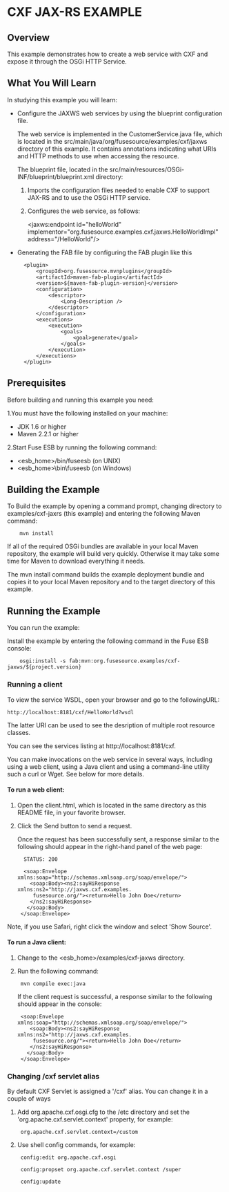 # CXF JAX-RS EXAMPLE

## Overview
This example demonstrates how to create a web service with CXF and expose it through the OSGi HTTP Service.

## What You Will Learn
In studying this example you will learn:

* Configure the JAXWS web services by using the blueprint configuration file.

  The web service is implemented in the CustomerService.java file, which is
located in the src/main/java/org/fusesource/examples/cxf/jaxws directory of this example. It contains annotations indicating what URIs and HTTP methods to use when accessing the resource. 

  The blueprint file, located in the src/main/resources/OSGi-INF/blueprint/blueprint.xml
 directory:

  1. Imports the configuration files needed to enable CXF to support
   JAX-RS and to use the OSGi HTTP service.

   2. Configures the web service, as follows:

         <jaxws:endpoint id="helloWorld"
           implementor="org.fusesource.examples.cxf.jaxws.HelloWorldImpl"
           address="/HelloWorld"/>



* Generating the FAB file by configuring the FAB plugin like this 

        <plugin>
            <groupId>org.fusesource.mvnplugins</groupId>
            <artifactId>maven-fab-plugin</artifactId>
            <version>${maven-fab-plugin-version}</version>
            <configuration>
                <descriptor>
                    <Long-Description />
                </descriptor>
            </configuration>
            <executions>
                <execution>
                    <goals>
                        <goal>generate</goal>
                    </goals>
                </execution>
            </executions>
        </plugin>


## Prerequisites
Before building and running this example you need:

1.You must have the following installed on your machine:

* JDK 1.6 or higher
* Maven 2.2.1 or higher

2.Start Fuse ESB by running the following command:

* <esb_home>/bin/fuseesb          (on UNIX) 
* <esb_home>\bin\fuseesb          (on Windows)

## Building the Example
To Build the example by opening a command prompt, changing directory to examples/cxf-jaxrs (this example) and entering the following Maven command:

        mvn install

   If all of the required OSGi bundles are available in your local Maven repository, the example will build very quickly. Otherwise it may take some time for Maven to download everything it needs.
   
   The mvn install command builds the example deployment bundle and copies it to your local Maven repository and to the target directory of this example.

## Running the Example

You can run the example:


Install the example by entering the following command in
the Fuse ESB console:

        osgi:install -s fab:mvn:org.fusesource.examples/cxf-jaxws/${project.version}

   
### Running a client 

To view the service WSDL, open your browser and go to the followingURL:

	http://localhost:8181/cxf/HelloWorld?wsdl
	
The latter URI can be used to see the desription of multiple root resource classes.

You can see the services listing at http://localhost:8181/cxf.

You can make invocations on the web service in several ways, including using a web client, using a Java client and using a command-line utility such a curl or Wget. See below for more details.

#### To run a web client:
1. Open the client.html, which is located in the same directory as this README file, in your favorite browser.

2. Click the Send button to send a request.

   Once the request has been successfully sent, a response similar to the following should appear in the right-hand panel of the web page:
   
         STATUS: 200
    
         <soap:Envelope xmlns:soap="http://schemas.xmlsoap.org/soap/envelope/">
           <soap:Body><ns2:sayHiResponse xmlns:ns2="http://jaxws.cxf.examples.
            fusesource.org/"><return>Hello John Doe</return>
           </ns2:sayHiResponse>
          </soap:Body>
        </soap:Envelope>

Note, if you use Safari, right click the window and select 'Show Source'.

#### To run a Java client:
1. Change to the <esb_home>/examples/cxf-jaxws directory.

2. Run the following command:

        mvn compile exec:java
        
   If the client request is successful, a response similar to the following should appear in the  console:

        <soap:Envelope xmlns:soap="http://schemas.xmlsoap.org/soap/envelope/">
           <soap:Body><ns2:sayHiResponse xmlns:ns2="http://jaxws.cxf.examples.
            fusesource.org/"><return>Hello John Doe</return>
           </ns2:sayHiResponse>
          </soap:Body>
        </soap:Envelope>



### Changing /cxf servlet alias

By default CXF Servlet is assigned a '/cxf' alias. You can
change it in a couple of ways

1. Add org.apache.cxf.osgi.cfg to the /etc directory and set the 'org.apache.cxf.servlet.context' property, for example:

        org.apache.cxf.servlet.context=/custom

2. Use shell config commands, for example:

        config:edit org.apache.cxf.osgi
     
        config:propset org.apache.cxf.servlet.context /super
     
        config:update
